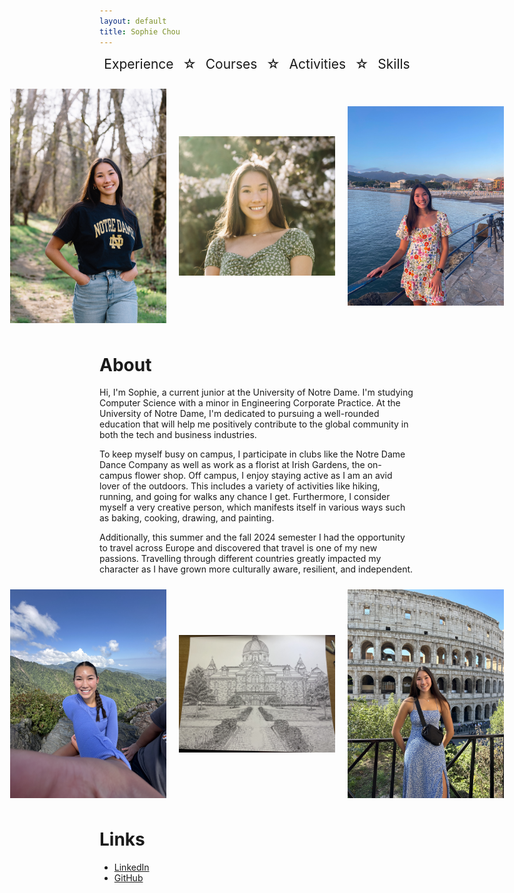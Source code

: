 ```yaml
---
layout: default
title: Sophie Chou
---
```


<div style="display: flex; justify-content: space-around; align-items: center; text-align: center;">
  <a href="/experience/" style="text-decoration: none; font-size: 1.5em;">Experience</a> 
  <span style="font-size: 1.5em;">☆</span> 
  <a href="/courses/" style="text-decoration: none; font-size: 1.5em;">Courses</a> 
  <span style="font-size: 1.5em;">☆</span> 
  <a href="/activities/" style="text-decoration: none; font-size: 1.5em;">Activities</a> 
  <span style="font-size: 1.5em;">☆</span> 
  <a href="/skills/" style="text-decoration: none; font-size: 1.5em;">Skills</a>
</div>

<br>

<link rel="icon" type="image/png" href="/assets/favicon-32x32.png">

<div div style="display: flex; justify-content: center; align-items: center;">
  <img src="/assets/IMG_9877.JPG" alt="Alt text" style="width: 250px; height: auto; margin: 10px;">
  <img src="/assets/Sophie Chou Headshot.jpg" alt="Alt text" style="width: 250px; height: auto; margin: 10px;">
  <img src="/assets/IMG_7228_jpg.JPG" alt="Alt text" style="width: 250px; height: auto; margin: 10px;">
</div>


# About
Hi, I'm Sophie, a current junior at the University of Notre Dame. I'm studying Computer Science with a minor in Engineering Corporate Practice. At the University of Notre Dame, I'm dedicated to pursuing a well-rounded education that will help me positively contribute to the global community in both the tech and business industries.

To keep myself busy on campus, I participate in clubs like the Notre Dame Dance Company as well as work as a florist at Irish Gardens, the on-campus flower shop. Off campus, I enjoy staying active as I am an avid lover of the outdoors. This includes a variety of activities like hiking, running, and going for walks any chance I get. Furthermore, I consider myself a very creative person, which manifests itself in various ways such as baking, cooking, drawing, and painting.

Additionally, this summer and the fall 2024 semester I had the opportunity to travel across Europe and discovered that travel is one of my new passions. Travelling through different countries greatly impacted my character as I have grown more culturally aware, resilient, and independent.

<div style="display: flex; justify-content: center; align-items: center;">
  <img src="/assets/I love hiking.jpeg" alt="Image 1" style="width: 250px; height: auto; margin: 10px;">
  <img src="/assets/dome drawing.jpeg" alt="Image 2" style="width: 250px; height: auto; margin: 10px;">
  <img src="/assets/Italian.jpeg" alt="Image 2" style="width: 250px; height: auto; margin: 10px;">
</div>

# Links
- [LinkedIn](https://www.linkedin.com/in/sophiechou-/)
- [GitHub](https://github.com/sophiechou1)

